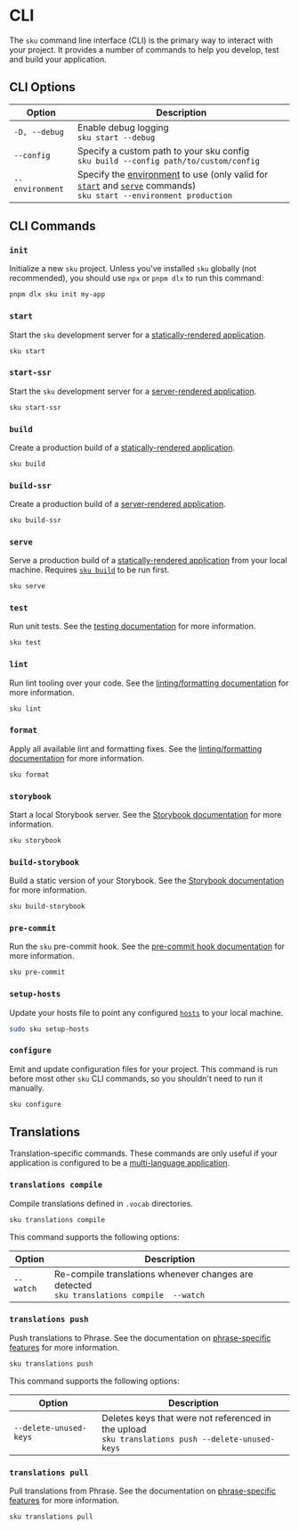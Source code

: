 # CLI

The `sku` command line interface (CLI) is the primary way to interact with your project.
It provides a number of commands to help you develop, test and build your application.

## CLI Options

| Option          | Description                                                                                                                  |
| --------------- | ---------------------------------------------------------------------------------------------------------------------------- |
| `-D, --debug`   | Enable debug logging <br> `sku start --debug`                                                                                |
| `--config`      | Specify a custom path to your sku config <br> `sku build --config path/to/custom/config`                                     |
| `--environment` | Specify the [environment] to use (only valid for [`start`] and [`serve`] commands) <br> `sku start --environment production` |

[environment]: ./docs/configuration.md#environments
[`start`]: #start
[`serve`]: #serve

## CLI Commands

### `init`

Initialize a new `sku` project.
Unless you've installed `sku` globally (not recommended), you should use `npx` or `pnpm dlx` to run this command:

```sh
pnpm dlx sku init my-app
```

### `start`

Start the `sku` development server for a [statically-rendered application][static rendering].

```sh
sku start
```

[static rendering]: ./docs/building-the-app.md#render

### `start-ssr`

Start the `sku` development server for a [server-rendered application][server rendering].

```sh
sku start-ssr
```

[server rendering]: ./docs/building-the-app.md#server

### `build`

Create a production build of a [statically-rendered application][static rendering].

```sh
sku build
```

[static rendering]: ./docs/building-the-app.md#render

### `build-ssr`

Create a production build of a [server-rendered application][server rendering].

```sh
sku build-ssr
```

[server rendering]: ./docs/building-the-app.md#server

### `serve`

Serve a production build of a [statically-rendered application][static rendering] from your local machine.
Requires [`sku build`] to be run first.

```sh
sku serve
```

[`sku build`]: #sku-build

### `test`

Run unit tests.
See the [testing documentation] for more information.

```sh
sku test
```

[testing documentation]: ./docs/testing.md

### `lint`

Run lint tooling over your code.
See the [linting/formatting documentation] for more information.

```sh
sku lint
```

[linting/formatting documentation]: ./docs/linting.md

### `format`

Apply all available lint and formatting fixes.
See the [linting/formatting documentation] for more information.

```sh
sku format
```

[linting/formatting documentation]: ./docs/linting.md

### `storybook`

Start a local Storybook server.
See the [Storybook documentation] for more information.

```sh
sku storybook
```

### `build-storybook`

Build a static version of your Storybook.
See the [Storybook documentation] for more information.

```sh
sku build-storybook
```

[Storybook documentation]: ./docs/storybook.md

### `pre-commit`

Run the `sku` pre-commit hook.
See the [pre-commit hook documentation] for more information.

```sh
sku pre-commit
```

[pre-commit hook documentation]: ./docs/extra-features.md#pre-commit-hook

### `setup-hosts`

Update your hosts file to point any configured [`hosts`] to your local machine.

```sh
sudo sku setup-hosts
```

[`hosts`]: ./docs/configuration.md#hosts

### `configure`

Emit and update configuration files for your project.
This command is run before most other `sku` CLI commands, so you shouldn't need to run it manually.

```sh
sku configure
```

## Translations

Translation-specific commands.
These commands are only useful if your application is configured to be a [multi-language application].

[multi-language application]: ./docs/multi-language-applications.md

### `translations compile`

Compile translations defined in `.vocab` directories.

```sh
sku translations compile
```

This command supports the following options:

| Option    | Description                                                                                    |
| --------- | ---------------------------------------------------------------------------------------------- |
| `--watch` | Re-compile translations whenever changes are detected <br> `sku translations compile  --watch` |

### `translations push`

Push translations to Phrase.
See the documentation on [phrase-specific features] for more information.

```sh
sku translations push
```

This command supports the following options:

| Option                 | Description                                                                                           |
| ---------------------- | ----------------------------------------------------------------------------------------------------- |
| `--delete-unused-keys` | Deletes keys that were not referenced in the upload <br> `sku translations push --delete-unused-keys` |

[phrase-specific features]: ./docs/multi-language-applications.md#phrase-specific-features

### `translations pull`

Pull translations from Phrase.
See the documentation on [phrase-specific features] for more information.

```sh
sku translations pull
```

[phrase-specific features]: ./docs/multi-language-applications.md#phrase-specific-features
